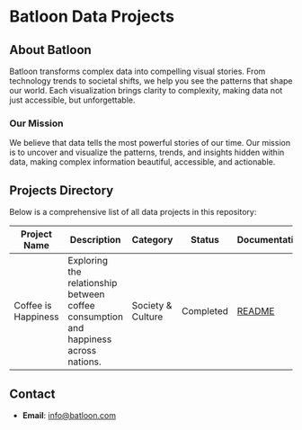 # Batloon Data Projects

## About Batloon

Batloon transforms complex data into compelling visual stories. From technology trends to societal shifts, we help you see the patterns that shape our world. Each visualization brings clarity to complexity, making data not just accessible, but unforgettable.

### Our Mission

We believe that data tells the most powerful stories of our time. Our mission is to uncover and visualize the patterns, trends, and insights hidden within data, making complex information beautiful, accessible, and actionable.

## Projects Directory

Below is a comprehensive list of all data projects in this repository:

| Project Name | Description | Category | Status | Documentation |
|-|-|-|-|-|
| Coffee is Happiness | Exploring the relationship between coffee consumption and happiness across nations. | Society & Culture | Completed | [README](https://github.com/batloon/data-projects/blob/main/coffee_is_happiness/README.md) |

## Contact
- **Email**: info@batloon.com